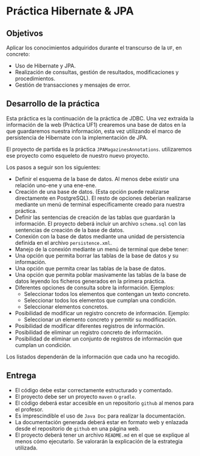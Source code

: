 # Práctica Hibernate & JPA
## Objetivos
Aplicar los conocimientos adquiridos durante el transcurso de la `UF`, en concreto:
* Uso de Hibernate y JPA.
* Realización de consultas, gestión de resultados, modificaciones y procedimientos.
* Gestión de transacciones y mensajes de error.

## Desarrollo de la práctica
Esta práctica es la continuación de la práctica de JDBC. Una vez extraída la información de la web (Práctica UF1) crearemos una base de datos en la que guardaremos nuestra información, esta vez utilizando el marco de persistencia de Hibernate con la implementación de JPA.

El proyecto de partida es la práctica `JPAMagazinesAnnotations`. utilizaremos ese proyecto como esqueleto de nuestro nuevo proyecto.

Los pasos a seguir son los siguientes:

* Definir el esquema de la base de datos. Al menos debe existir una relación uno-ene y una ene-ene.
* Creación de una base de datos. (Esta opción puede realizarse directamente en PostgreSQL). El resto de opciones deberían realizarse mediante un menú de terminal específicamente creado para nuestra práctica.
* Definir las sentencias de creación de las tablas que guardarán la información. El proyecto deberá incluir un archivo `schema.sql` con las sentencias de creación de la base de datos.
* Conexión con la base de datos mediante una unidad de persistencia definida en el archivo `persistence.xml`.
* Manejo de la conexión mediante un menú de terminal que debe tener:
 * Una opción que permita borrar las tablas de la base de datos y su información.
 * Una opción que permita crear las tablas de la base de datos.
 * Una opción que permita poblar masivamente las tablas de la base de datos leyendo los ficheros generados en la primera práctica.
 * Diferentes opciones de consulta sobre la información. Ejemplos:
   - Seleccionar todos los elementos que contengan un texto concreto.
   - Seleccionar todos los elementos que cumplan una condición.
   - Seleccionar elementos concretos.
 * Posibilidad de modificar un registro concreto de información. Ejemplo:
   - Seleccionar un elemento concreto y permitir su modificación.
 * Posibilidad de modificar diferentes registros de información.
 * Posibilidad de eliminar un registro concreto de información.
 * Posibilidad de eliminar un conjunto de registros de información que cumplan un condición.

Los listados dependerán de la información que cada uno ha recogido.

## Entrega
* El código debe estar correctamente estructurado y comentado.
* El proyecto debe ser un proyecto `maven` o `gradle`.
* El código deberá estar accesible en un repositorio `github` al menos para el profesor.
* Es imprescindible el uso de `Java Doc` para realizar la documentación.
* La documentación generada deberá estar en formato web y enlazada desde el repositorio de `github` en una página web.
* El proyecto deberá tener un archivo `README.md` en el que se explique al menos cómo ejecutarlo. Se valorarán la explicación de la estrategia utilizada.
